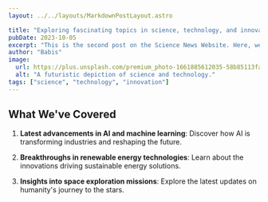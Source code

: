 ```yaml
---
layout: ../../layouts/MarkdownPostLayout.astro

title: "Exploring fascinating topics in science, technology, and innovation."
pubDate: 2023-10-05
excerpt: "This is the second post on the Science News Website. Here, we explore fascinating topics in science, technology, and innovation."
author: "Babis"
image:
  url: https://plus.unsplash.com/premium_photo-1661885612035-58b85113fa89?q=80&w=1086&auto=format&fit=crop&ixlib=rb-4.1.0&ixid=M3wxMjA3fDB8MHxwaG90by1wYWdlfHx8fGVufDB8fHx8fA%3D%3D"
  alt: "A futuristic depiction of science and technology."
tags: ["science", "technology", "innovation"]
---
```



## What We've Covered

1. **Latest advancements in AI and machine learning**: Discover how AI is transforming industries and reshaping the future.

2. **Breakthroughs in renewable energy technologies**: Learn about the innovations driving sustainable energy solutions.

3. **Insights into space exploration missions**: Explore the latest updates on humanity's journey to the stars.



